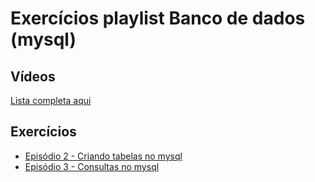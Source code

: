 # Exercícios playlist Banco de dados (mysql) 

## Vídeos 

[Lista completa aqui](https://www.youtube.com/watch?v=THA4-ngRtLU&list=PLzehOqhpwpxiD25V8Nzv8kxfCAiBFxoGw)

## Exercícios

* [Episódio 2 - Criando tabelas no mysql](https://github.com/queroserprogramador/banco-de-dados-mysql/tree/master/02-criar-tabelas)
* [Episódio 3 - Consultas no mysql](https://github.com/queroserprogramador/banco-de-dados-mysql/tree/master/03-consultas)
